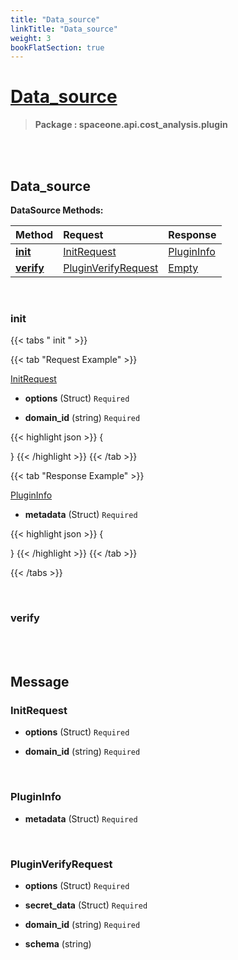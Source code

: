 ```yaml
---
title: "Data_source"
linkTitle: "Data_source"
weight: 3
bookFlatSection: true
---
```

# [Data_source](#Data_source)



>  **Package : spaceone.api.cost_analysis.plugin**

<br>
<br>

## Data_source





**DataSource Methods:**


| Method | Request | Response |
| :----- | :-------- | :-------- |
| [**init**](./DataSource#init) | [InitRequest](DataSource#initrequest) | [PluginInfo](./DataSource#plugininfo) |
| [**verify**](./DataSource#verify) | [PluginVerifyRequest](DataSource#pluginverifyrequest) | [Empty](./DataSource#empty) |



    
<br>

### init









 {{< tabs " init " >}}

 {{< tab "Request Example" >}}



[InitRequest](./DataSource#initrequest)

* **options** (Struct)  `Required` 


* **domain_id** (string)  `Required` 





{{< highlight json >}}
{

}
{{< /highlight >}}
{{< /tab >}}


 {{< tab "Response Example" >}}

[PluginInfo](#PLUGININFO)
* **metadata** (Struct)  `Required` 



{{< highlight json >}}
{

}
{{< /highlight >}}
{{< /tab >}}


{{< /tabs >}}


    
<br>

### verify










    


<br>
<br>

## Message



### InitRequest
* **options** (Struct)  `Required` 

    
* **domain_id** (string)  `Required` 

    <br>

### PluginInfo
* **metadata** (Struct)  `Required` 

    <br>

### PluginVerifyRequest
* **options** (Struct)  `Required` 

    
* **secret_data** (Struct)  `Required` 

    
* **domain_id** (string)  `Required` 

    
* **schema** (string) 

    <br>
